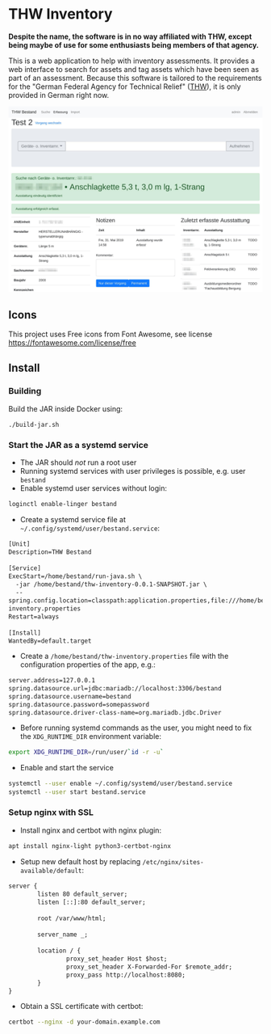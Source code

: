 # THW Inventory

**Despite the name, the software is in no way affiliated with THW, except
being maybe of use for some enthusiasts being members of that agency.**

This is a web application to help with inventory assessments.
It provides a web interface to search for assets and tag assets which have been seen as part of an assessment.
Because this software is tailored to the requirements for the "German Federal Agency for Technical Relief"
([THW](https://www.thw.de/)), it is only provided in German right now.

![Screenschot](screenshots/localhost_8080_assessment_2.jpg)

## Icons

This project uses Free icons from Font Awesome, see license https://fontawesome.com/license/free

## Install

### Building

Build the JAR inside Docker using:
```
./build-jar.sh
```

### Start the JAR as a systemd service

- The JAR should *not* run a root user
- Running systemd services with user privileges is possible, e.g. user `bestand`
- Enable systemd user services without login:
```bash
loginctl enable-linger bestand
```
- Create a systemd service file at `~/.config/systemd/user/bestand.service`:
```
[Unit]
Description=THW Bestand

[Service]
ExecStart=/home/bestand/run-java.sh \
  -jar /home/bestand/thw-inventory-0.0.1-SNAPSHOT.jar \
  --spring.config.location=classpath:application.properties,file:///home/bestand/thw-inventory.properties
Restart=always

[Install]
WantedBy=default.target
```
- Create a `/home/bestand/thw-inventory.properties` file with the configuration properties of the app, e.g.:
```properties
server.address=127.0.0.1
spring.datasource.url=jdbc:mariadb://localhost:3306/bestand
spring.datasource.username=bestand
spring.datasource.password=somepassword
spring.datasource.driver-class-name=org.mariadb.jdbc.Driver
```
- Before running systemd commands as the user, you might need to fix the `XDG_RUNTIME_DIR` environment variable:
```bash
export XDG_RUNTIME_DIR=/run/user/`id -r -u`
```
- Enable and start the service
```bash
systemctl --user enable ~/.config/systemd/user/bestand.service
systemctl --user start bestand.service
```

### Setup nginx with SSL

- Install nginx and certbot with nginx plugin:
```bash
apt install nginx-light python3-certbot-nginx
```
- Setup new default host by replacing `/etc/nginx/sites-available/default`:
```
server {
        listen 80 default_server;
        listen [::]:80 default_server;

        root /var/www/html;

        server_name _;

        location / {
                proxy_set_header Host $host;
                proxy_set_header X-Forwarded-For $remote_addr;
                proxy_pass http://localhost:8080;
        }
}
```
- Obtain a SSL certificate with certbot:
```bash
certbot --nginx -d your-domain.example.com
```
